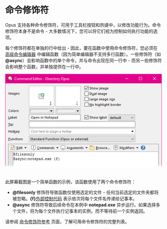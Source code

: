 # 命令修饰符

Opus 支持各种命令修饰符，可用于工具栏按钮和热键中，以修改功能行为。命令修饰符本身不是命令 - 大多数情况下，您可以将它们视为控制如何执行功能的选项。

每个修饰符都在单独的行中给出 - 因此，要在函数中使用命令修饰符，您必须在 [高级命令编辑器](command_editor/advanced_command_editor.zh.md) 中编辑函数（因为简单编辑器不支持多行函数）。一些修饰符（如 **@async**）会影响函数中的单个命令，并与命令出现在同一行中 - 而另一些修饰符会影响整个函数，并单独提供在一行中。

![](/Manual/images/media/command_modifiers_001.png) 

此屏幕截图是一个简单函数的示例，该函数使用了两个命令修饰符：

- **@filesonly** 修饰符导致函数仅使用选定的文件 - 任何当前选定的文件夹都将被忽略。**{f}**[外部控制代码](/Manual/reference/command_reference/external_control_codes/README.zh.md) 表示依次将每个文件名传递给记事本。
- **@async** 修饰符导致后续命令在本例中 **notepad.exe** 异步运行。如果选择多个文件，将为每个文件执行记事本的实例，而不等待前一个实例返回。

请参阅 [命令修饰符参考](/Manual/reference/command_reference/command_modifier_reference.zh.md) 页面，了解可用命令修饰符的完整列表。
